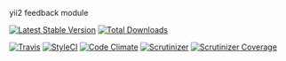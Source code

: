yii2 feedback module

[![Latest Stable Version](https://poser.pugx.org/zacksleo/yii2-feedback/version)](https://packagist.org/packages/zacksleo/yii2-feedback)
[![Total Downloads](https://poser.pugx.org/zacksleo/yii2-feedback/downloads)](https://packagist.org/packages/zacksleo/yii2-feedback)


[![Travis](https://img.shields.io/travis/zacksleo/yii2-feedback.svg)]()
[![StyleCI](https://styleci.io/repos/93123444/shield?branch=master)](https://styleci.io/repos/93123444)
[![Code Climate](https://img.shields.io/codeclimate/github/zacksleo/yii2-feedback.svg)]()
[![Scrutinizer](https://img.shields.io/scrutinizer/g/zacksleo/yii2-feedback.svg)]()
[![Scrutinizer Coverage](https://img.shields.io/scrutinizer/coverage/g/zacksleo/yii2-feedback.svg)]()